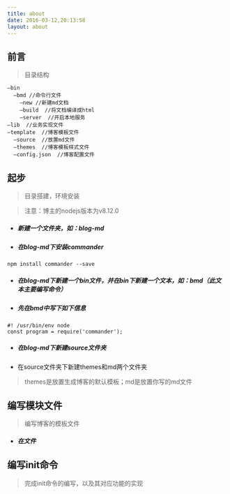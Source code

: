 ```yaml
---
title: about
date: 2016-03-12,20:13:58
layout: about
---
```


## 前言
> 目录结构
```
—bin
  —bmd //命令行文件
    —new //新建md文档
    —build  //将文档编译成html
    —server  //开启本地服务
—lib  //业务实现文件
—template  //博客模板文件
  —source  //放置md文件
  —themes  //博客模板样式文件
  —config.json  //博客配置文件
```

## 起步
> 目录搭建，环境安装

> 注意：博主的nodejs版本为v8.12.0

- ##### 新建一个文件夹，如：blog-md
- ##### 在blog-md下安装commander

```
npm install commander --save
```
- ##### 在blog-md下新建一个bin文件，并在bin下新建一个文本，如：bmd（此文本主要编写命令）
- ##### 先在bmd中写下如下信息

```
#! /usr/bin/env node
const program = require('commander');
```
- ##### 在blog-md下新建source文件夹
- 在source文件夹下新建themes和md两个文件夹

> themes是放置生成博客的默认模板；md是放置你写的md文件

<!--more-->

## 编写模块文件
> 编写博客的模板文件

- ##### 在文件

## 编写init命令

> 完成init命令的编写，以及其对应功能的实现